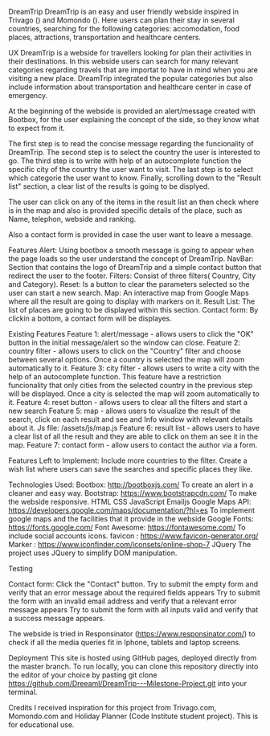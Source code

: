 DreamTrip
DreamTrip is an easy and user friendly webside inspired in Trivago () and Momondo (). Here users can plan their stay in several countries, searching for the following categories: accomodation, food places, attractions, transportation and healthcare centers. 

UX
DreamTrip is a webside for travellers looking for plan their activities in their destinations. 
In this webside users can search for many relevant categories regarding travels that are importat to have in mind when you are visiting a new place.
DreamTrip integrated the popular categories but also include information about transportation and healthcare center in case of emergency.

At the beginning of the webside is provided an alert/message created with Bootbox, for the user explaining the concept of the side, so they know what to expect from it.

The first step is to read the concise message regarding the funcionality of DreamTrip.
The second step is to select the country the user is interested to go.
The third step is to write with help of an autocomplete function the specific city of the country the user want to visit.
The last step is to select which categorie the user want to know.
Finally, scrolling down to the "Result list" section, a clear list of the results is going to be displyed.

The user can click on any of the items in the result list an then check where is in the map and also is provided specific details of the place, such as Name, telephon, webside and ranking.

Also a contact form is provided in case the user want to leave a message. 

Features
Alert: Using bootbox a smooth message is going to appear when the page loads so the user understand the concept of DreamTrip.
NavBar: Section that contains the logo of DreamTrip and a simple contact button that redirect the user to the footer.
Filters: Consist of three filters( Country, City and Category).
Reset: Is a button to clear the parameters selected so the user can start a new search.
Map: An interactive map from Google Maps where all the result are going to display with markers on it.
Result List: The list of places are going to be displayed within this section.
Contact form: By clickin a bottom, a contact form will be displayes.

Existing Features
Feature 1: alert/message  - allows users to click the "OK" button in the initial message/alert so the window can close.
Feature 2: country filter - allows users to click on the "Country" filter and choose between several options. Once a country is selected the map will zoom automatically to it.
Feature 3: city filter - allows users to write a city with the help of an autocomplete function. This feature have a restriction funcionality that only cities from the selected country in the previous step will be displayed. Once a city is selected the map will zoom automatically to it.
Feature 4: reset button - allows users to clear all the filters and start a new search
Feature 5: map - allows users to visualize the result of the search, click on each result and see and Info window with relevant details about it. Js file: /assets/js/map.js
Feature 6: result list - allows users to have a clear list of all the result and they are able to click on them an see it in the map.
Feature 7: contact form - allow users to contact the author via a form.

Features Left to Implement:
Include more countries to the filter.
Create a wish list where users can save the searches and specific places they like.

Technologies Used:
Bootbox: http://bootboxjs.com/ To create an alert in a cleaner and easy way.
Bootstrap: https://www.bootstrapcdn.com/ To make the webside responsive.
HTML
CSS
JavaScript
Emailjs
Google Maps API: https://developers.google.com/maps/documentation/?hl=es To implement google maps and the facilities that it provide in the webside 
Google Fonts: https://fonts.google.com/
Font Awesome: https://fontawesome.com/ To include social accounts icons.
favicon : https://www.favicon-generator.org/
Marker : https://www.iconfinder.com/iconsets/online-shop-7
JQuery
The project uses JQuery to simplify DOM manipulation.

Testing

Contact form:
Click the "Contact" button.
Try to submit the empty form and verify that an error message about the required fields appears
Try to submit the form with an invalid email address and verify that a relevant error message appears
Try to submit the form with all inputs valid and verify that a success message appears.

The webside is tried in Responsinator (https://www.responsinator.com/) to check if all the media queries fit in Iphone, tablets and laptop screens.

Deployment
This site is hosted using GitHub pages, deployed directly from the master branch. To run locally, you can clone this repository directly into the editor of your choice by pasting git clone 
https://github.com/Dreeaml/DreamTrip---Milestone-Project.git into your terminal.

Credits
I received inspiration for this project from Trivago.com, Momondo.com and Holiday Planner (Code Institute student project).
This is for educational use.

